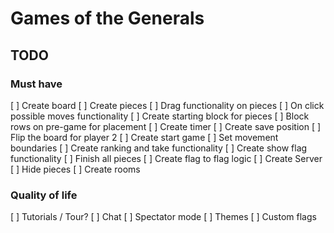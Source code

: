 # Games of the Generals

## TODO

### Must have

[ ] Create board
[ ] Create pieces
[ ] Drag functionality on pieces
[ ] On click possible moves functionality
[ ] Create starting block for pieces
[ ] Block rows on pre-game for placement
[ ] Create timer
[ ] Create save position
[ ] Flip the board for player 2
[ ] Create start game
[ ] Set movement boundaries
[ ] Create ranking and take functionality
[ ] Create show flag functionality
[ ] Finish all pieces
[ ] Create flag to flag logic
[ ] Create Server
[ ] Hide pieces
[ ] Create rooms

### Quality of life

[ ] Tutorials / Tour?
[ ] Chat
[ ] Spectator mode
[ ] Themes
[ ] Custom flags
